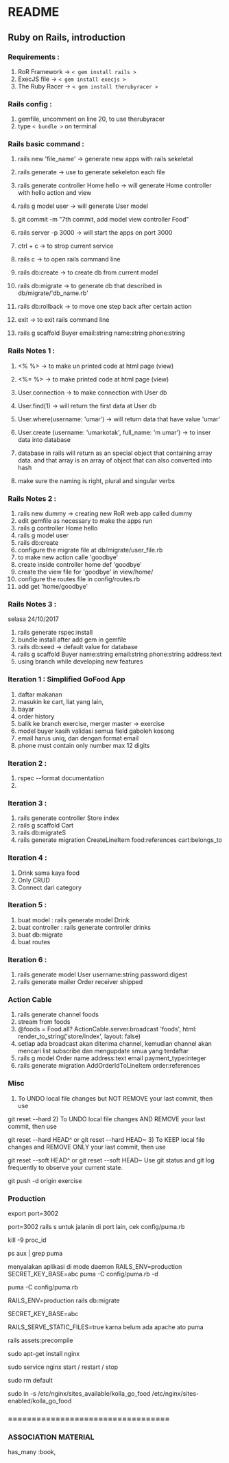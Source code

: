 # README

## Ruby on Rails, introduction ##

### Requirements : ###
1. RoR Framework   -> `< gem install rails >`
2. ExecJS file     -> `< gem install execjs >`
3. The Ruby Racer  -> `< gem install therubyracer >`

### Rails config : ###
1. gemfile, uncomment on line 20, to use therubyracer
2. type `< bundle >` on terminal

### Rails basic command : ###
1. rails new 'file_name' -> generate new apps with rails sekeletal
2. rails generate -> use to generate sekeleton each file
3. rails generate controller Home hello -> will generate Home controller with hello action and view
4. rails g model user -> will generate User model
5. git commit -m "7th commit, add model view controller Food"

5. rails server -p 3000 -> will start the apps on port 3000
6. ctrl + c -> to strop current service

7. rails c -> to open rails command line
8. rails db:create -> to create db from current model
9. rails db:migrate -> to generate db that described in db/migrate/'db_name.rb'
10. rails db:rollback -> to move one step back after certain action

11. exit -> to exit rails command line

12. rails g scaffold Buyer email:string name:string phone:string 

### Rails Notes 1 : ###
1. <% %>  -> to make un printed code at html page (view)
2. <%= %> -> to make printed code at html page (view)

3. User.connection -> to make connection with User db
4. User.find(1) -> will return the first data at User db
5. User.where(username: 'umar') -> will return data that have value 'umar'
6. User.create (username: 'umarkotak', full_name: 'm umar') -> to inser data into database
7. database in rails will return as an special object that containing array data. and that array is an array of object that can also converted into hash
8. make sure the naming is right, plural and singular verbs

### Rails Notes 2 : ###
1. rails new dummy -> creating new RoR web app called dummy
2. edit gemfile as necessary to make the apps run
3. rails g controller Home hello
4. rails g model user
5. rails db:create
6. configure the migrate file at db/migrate/user_file.rb
7. to make new action calle 'goodbye'
8. create inside controller home def 'goodbye'
9. create the view file for 'goodbye' in view/home/
10. configure the routes file in config/routes.rb
11. add get 'home/goodbye'

### Rails Notes 3 : ###
selasa 24/10/2017
1. rails generate rspec:install
2. bundle install after add gem in gemfile
3. rails db:seed -> default value for database
4. rails g scaffold Buyer name:string email:string phone:string address:text
5. using branch while developing new features

### Iteration 1 : Simplified GoFood App ###
1. daftar makanan
2. masukin ke cart, liat yang lain,
3. bayar
4. order history
5. balik ke branch exercise, merger master -> exercise
6. model buyer kasih validasi semua field gaboleh kosong
7. email harus uniq, dan dengan format email
8. phone must contain only number max 12 digits

### Iteration 2 : ###
1. rspec --format documentation
2. 

### Iteration 3 : ###
1. rails generate controller Store index
2. rails g scaffold Cart
3. rails db:migrateS
4. rails generate migration CreateLineItem food:references cart:belongs_to

### Iteration 4 : ###
1. Drink sama kaya food
2. Only CRUD
3. Connect dari category

### Iteration 5 : ###
1. buat model : rails generate model Drink
2. buat controller : rails generate controller drinks
3. buat db:migrate
4. buat routes

### Iteration 6 : ###
1. rails generate model User username:string password:digest
2. rails generate mailer Order receiver shipped

### Action Cable ###
1. rails generate channel foods
2. stream from foods
3. @foods = Food.all?
        ActionCable.server.broadcast 'foods', html: render_to_string('store/index', layout: false)
4. setiap ada broadcast akan diterima channel, kemudian channel akan mencari list subscribe dan mengupdate smua yang terdaftar
5. rails g model Order name address:text email payment_type:integer
6. rails generate migration AddOrderIdToLineItem order:references

### Misc ###
1) To UNDO local file changes but NOT REMOVE your last commit, then use

git reset --hard
2) To UNDO local file changes AND REMOVE your last commit, then use

git reset --hard HEAD^
or
git reset --hard HEAD~
3) To KEEP local file changes and REMOVE ONLY your last commit, then use

git reset --soft HEAD^
or
git reset --soft HEAD~
Use git status and git log frequently to observe your current state.

git push -d origin exercise

### Production ###

export port=3002

port=3002 rails s
untuk jalanin di port lain, cek config/puma.rb

kill -9 proc_id

ps aux | grep puma

menyalakan aplikasi di mode daemon
RAILS_ENV=production SECRET_KEY_BASE=abc puma -C config/puma.rb -d

puma -C config/puma.rb

RAILS_ENV=production rails db:migrate

SECRET_KEY_BASE=abc

RAILS_SERVE_STATIC_FILES=true karna belum ada apache ato puma

rails assets:precompile

sudo apt-get install nginx

sudo service nginx start / restart / stop

sudo rm default

sudo ln -s /etc/nginx/sites_available/kolla_go_food /etc/nginx/sites-enabled/kolla_go_food

### ================================== ###

### ASSOCIATION MATERIAL ###

has_many :book, 